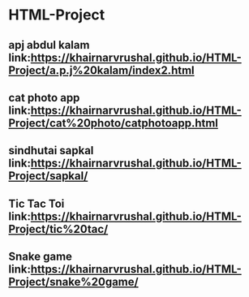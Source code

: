 # HTML-Project
## apj abdul kalam link:https://khairnarvrushal.github.io/HTML-Project/a.p.j%20kalam/index2.html
## cat photo app link:https://khairnarvrushal.github.io/HTML-Project/cat%20photo/catphotoapp.html
## sindhutai sapkal link:https://khairnarvrushal.github.io/HTML-Project/sapkal/
## Tic Tac Toi link:https://khairnarvrushal.github.io/HTML-Project/tic%20tac/
## Snake game link:https://khairnarvrushal.github.io/HTML-Project/snake%20game/
